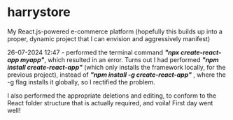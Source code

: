 # harrystore

My React.js-powered e-commerce platform (hopefully this builds up into a proper, dynamic project that I can envision and aggressively manifest)

26-07-2024 12:47 - performed the terminal command <b><i>"npx create-react-app myapp"</i></b>, which resulted in an error. Turns out I had performed <b><i>"npm install create-react-app"</i></b> (which only installs the framework locally, for the previous project), instead of <b><i>"npm install -g create-react-app"</i></b> , where the -g flag installs it globally, so I rectified the problem. 
<p>I also performed the appropriate deletions and editing, to conform to the React folder structure that is actually required, and voila! First day went well!</p>

